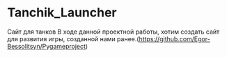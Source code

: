 # Tanchik_Launcher
Сайт для танков
В ходе данной проектной работы, хотим создать сайт для развития игры, созданной нами ранее.(https://github.com/Egor-Bessolitsyn/Pygameproject)
